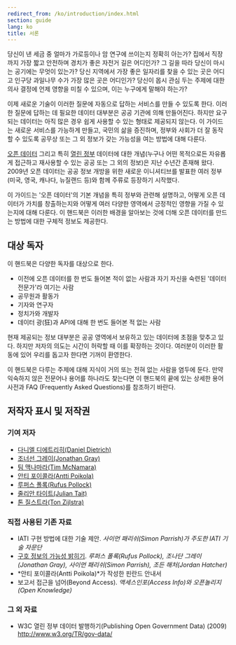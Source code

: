 ```yaml
---
redirect_from: /ko/introduction/index.html
section: guide
lang: ko
title: 서론
---
```


당신이 낸 세금 중 얼마가 가로등이나 암 연구에 쓰이는지 정확히 아는가? 집에서 직장까지 가장 짧고 안전하며 경치가 좋은 자전거 길은 어디인가? 그 길을 따라 당신이 마시는 공기에는 무엇이 있는가? 당신 지역에서 가장 좋은 일자리를 찾을 수 있는 곳은 어디고 인구당 과일나무 수가 가장 많은 곳은 어디인가? 당신이 몹시 관심 두는 주제에 대한 의사 결정에 언제 영향을 미칠 수 있으며, 이는 누구에게 말해야 하는가?

이제 새로운 기술이 이러한 질문에 자동으로 답하는 서비스를 만들 수 있도록 한다. 이러한 질문에 답하는 데 필요한 데이터 대부분은 공공 기관에 의해 만들어진다. 하지만 요구되는 데이터는 아직 많은 경우 쉽게 사용할 수 있는 형태로 제공되지 않는다. 이 가이드는 새로운 서비스를 가능하게 만들고, 국민의 삶을 증진하며, 정부와 사회가 더 잘 동작할 수 있도록 공무상 또는 그 외 정보가 갖는 가능성을 여는 방법에 대해 다룬다.

[오픈 데이터](/glossary/ko/terms/open-data/) 그리고 특히 [열린 정부](/glossary/ko/terms/open-government/) 데이터에 대한 개념(누구나 어떤 목적으로든 자유롭게 접근하고 재사용할 수 있는 공공 또는 그 외의 정보)은 지난 수년간 존재해 왔다. 2009년 오픈 데이터는 공공 정보 개방을 위한 새로운 이니셔티브를 발표한 여러 정부(미국, 영국, 캐나다, 뉴질랜드 등)와 함께 주류로 등장하기 시작했다.

이 가이드는 '오픈 데이터'의 기본 개념을 특히 정부와 관련해 설명하고, 어떻게 오픈 데이터가 가치를 창출하는지와 어떻게 여러 다양한 영역에서 긍정적인 영향을 가질 수 있는지에 대해 다룬다. 이 핸드북은 이러한 배경을 알아보는 것에 더해 오픈 데이터를 만드는 방법에 대한 구체적 정보도 제공한다.

## 대상 독자

이 핸드북은 다양한 독자를 대상으로 한다.

- 이전에 오픈 데이터를 한 번도 들어본 적이 없는 사람과 자기 자신을 숙련된 '데이터 전문가'라 여기는 사람
- 공무원과 활동가
- 기자와 연구자
- 정치가와 개발자
- 데이터 광(狂)과 API에 대해 한 번도 들어본 적 없는 사람

현재 제공되는 정보 대부분은 공공 영역에서 보유하고 있는 데이터에 초점을 맞추고 있다. 하지만 저자의 의도는 시간이 허락할 때 이를 확장하는 것이다. 여러분이 이러한 활동에 있어 우리를 돕고자 한다면 기꺼이 환영한다.

이 핸드북은 다루는 주제에 대해 지식이 거의 또는 전혀 없는 사람을 염두에 둔다. 만약 익숙하지 않은 전문어나 용어를 하나라도 찾는다면 이 핸드북의 끝에 있는 상세한 용어 사전과 FAQ (Frequently Asked Questions)를 참조하기 바란다.

## 저작자 표시 및 저작권

### 기여 저자

-   [다니엘 디에트리히(Daniel Dietrich)](http://ddie.me/)
-   [조너선 그레이(Jonathan Gray)](http://jonathangray.org/)
-   [팀 맥나마라(Tim McNamara)](http://timmcnamara.co.nz/)
-   [안티 포이콜라(Antti Poikola)](http://apoikola.wordpress.com/)
-   [루퍼스 폴록(Rufus Pollock)](http://rufuspollock.org/)
-   [줄리안 타이트(Julian Tait)](http://www.littlestar.tv/)
-   [톤 질스트라(Ton Zijlstra)](http://www.zylstra.org/)

### 직접 사용된 기존 자료

- IATI 구현 방법에 대한 기술 제안. *사이먼 패리쉬(Simon Parrish)가 주도한 IATI 기술 자문단*
- [구호 정보의 가능성 밝히기](http://www.unlockingaid.info/). *루퍼스 폴록(Rufus Pollock), 조나단 그레이(Jonathan Gray), 사이먼 패리쉬(Simon Parrish), 조든 해처(Jordan Hatcher)*
- *안티 포이콜라(Antti Poikola)*가 작성한 핀란드 안내서
- 보고서 접근을 넘어(Beyond Access). *액세스인포(Access Info)와 오픈놀리지(Open Knowledge)*

### 그 외 자료

-   W3C 열린 정부 데이터 발행하기(Publishing Open Government Data) (2009) <http://www.w3.org/TR/gov-data/>
